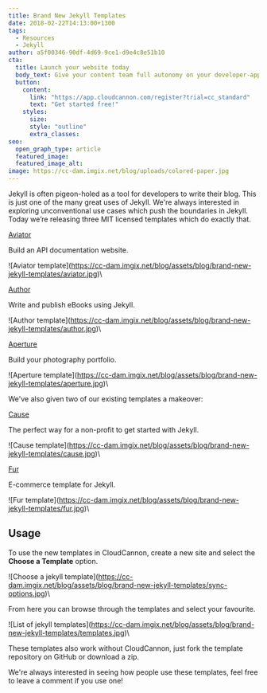 ```yaml
---
title: Brand New Jekyll Templates
date: 2018-02-22T14:13:00+1300
tags:
  - Resources
  - Jekyll
author: a5f00346-90df-4d69-9ce1-d9e4c8e51b10
cta:
  title: Launch your website today
  body_text: Give your content team full autonomy on your developer-approved tech stack with CloudCannon.
  button:
    content: 
      link: "https://app.cloudcannon.com/register?trial=cc_standard"
      text: "Get started free!"
    styles:
      size:
      style: "outline"
      extra_classes:
seo:
  open_graph_type: article
  featured_image:
  featured_image_alt:
image: https://cc-dam.imgix.net/blog/uploads/colored-paper.jpg
---
```

Jekyll is often pigeon-holed as a tool for developers to write their blog. This is just one of the many great uses of Jekyll. We're always interested in exploring unconventional use cases which push the boundaries in Jekyll. Today we’re releasing three MIT licensed templates which do exactly that.

[Aviator](https://learn.cloudcannon.com/templates/aviator/)

Build an API documentation website.

\!\[Aviator template](https://cc-dam.imgix.net/blog/assets/blog/brand-new-jekyll-templates/aviator.jpg)\

[Author](https://learn.cloudcannon.com/templates/author/)

Write and publish eBooks using Jekyll.

\!\[Author template](https://cc-dam.imgix.net/blog/assets/blog/brand-new-jekyll-templates/author.jpg)\

[Aperture](https://learn.cloudcannon.com/templates/aperture/)

Build your photography portfolio.

\!\[Aperture template](https://cc-dam.imgix.net/blog/assets/blog/brand-new-jekyll-templates/aperture.jpg)\

We've also given two of our existing templates a makeover:

[Cause](https://learn.cloudcannon.com/templates/cause/)

The perfect way for a non-profit to get started with Jekyll.

\!\[Cause template](https://cc-dam.imgix.net/blog/assets/blog/brand-new-jekyll-templates/cause.jpg)\

[Fur](https://learn.cloudcannon.com/templates/fur/)

E-commerce template for Jekyll.

\!\[Fur template](https://cc-dam.imgix.net/blog/assets/blog/brand-new-jekyll-templates/fur.jpg)\

## Usage

To use the new templates in CloudCannon, create a new site and select the **Choose a Template** option.

\!\[Choose a jekyll template](https://cc-dam.imgix.net/blog/assets/blog/brand-new-jekyll-templates/sync-options.jpg)\

From here you can browse through the templates and select your favourite.

\!\[List of jekyll templates](https://cc-dam.imgix.net/blog/assets/blog/brand-new-jekyll-templates/templates.jpg)\

These templates also work without CloudCannon, just fork the template repository on GitHub or download a zip.

We're always interested in seeing how people use these templates, feel free to leave a comment if you use one\!
